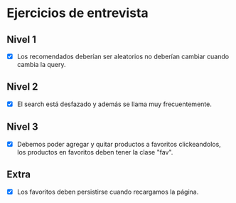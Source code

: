 # Ejercicios de entrevista

## Nivel 1
- [x] Los recomendados deberían ser aleatorios no deberían cambiar cuando cambia la query.

## Nivel 2
- [x] El search está desfazado y además se llama muy frecuentemente.

## Nivel 3
- [x] Debemos poder agregar y quitar productos a favoritos clickeandolos, los productos en favoritos deben tener la clase "fav".

## Extra
- [x] Los favoritos deben persistirse cuando recargamos la página.
